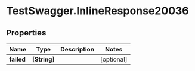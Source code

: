 # TestSwagger.InlineResponse20036

## Properties

Name | Type | Description | Notes
------------ | ------------- | ------------- | -------------
**failed** | **[String]** |  | [optional] 


